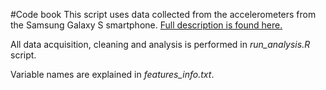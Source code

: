 #Code book
This script uses data collected from the accelerometers from the Samsung Galaxy S smartphone. 
[Full description is found here.](http://archive.ics.uci.edu/ml/datasets/Human+Activity+Recognition+Using+Smartphones)

All data acquisition, cleaning and analysis is performed in *run_analysis.R* script.

Variable names are explained in *features_info.txt*.